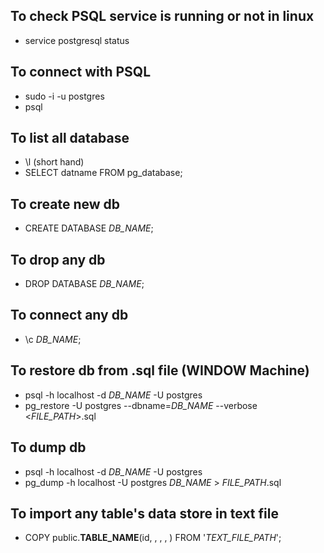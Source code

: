 ## To check PSQL service is running or not in linux
- service postgresql status

## To connect with PSQL
- sudo -i -u postgres
- psql

## To list all database 
- \l (short hand)
- SELECT datname FROM pg_database;

## To create new db
- CREATE DATABASE _DB_NAME_;

## To drop any db
- DROP DATABASE _DB_NAME_;

## To connect any db 
- \c _DB_NAME_;

## To restore db from .sql file (WINDOW Machine)
- psql -h localhost -d _DB_NAME_ -U postgres
- pg_restore -U postgres --dbname=_DB_NAME_ --verbose <_FILE_PATH_>.sql

## To dump db 
- psql -h localhost -d _DB_NAME_ -U postgres
- pg_dump -h localhost -U postgres _DB_NAME_ > _FILE_PATH_.sql

## To import any table's data store in text file 
- COPY public.__TABLE_NAME__(id, , , , ) FROM '_TEXT_FILE_PATH_';

